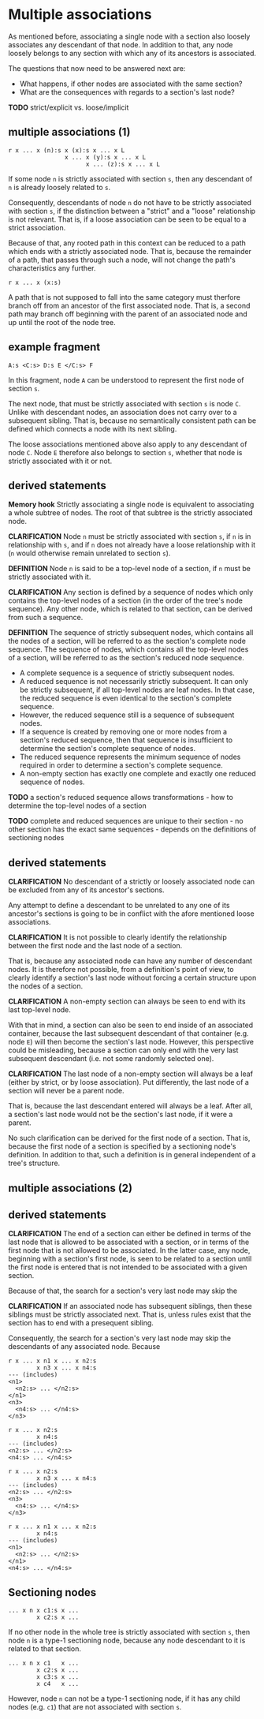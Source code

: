 
<!-- ======================================================================= -->
# Multiple associations

As mentioned before, associating a single node with a section also loosely
associates any descendant of that node. In addition to that, any node loosely
belongs to any section with which any of its ancestors is associated.

The questions that now need to be answered next are:

* What happens, if other nodes are associated with the same section?
* What are the consequences with regards to a section's last node?

**TODO**
strict/explicit vs. loose/implicit

<!-- ======================================================================= -->
## multiple associations (1)

```
r x ... x (n):s x (x):s x ... x L
                x ... x (y):s x ... x L
                      x ... (z):s x ... x L
```

If some node `n` is strictly associated with section `s`, then any descendant
of `n` is already loosely related to `s`.

Consequently, descendants of node `n` do not have to be strictly associated with
section `s`, if the distinction between a "strict" and a "loose" relationship is
not relevant. That is, if a loose association can be seen to be equal to a
strict association.

Because of that, any rooted path in this context can be reduced to a path which
ends with a strictly associated node. That is, because the remainder of a path,
that passes through such a node, will not change the path's characteristics any
further.

```
r x ... x (x:s)
```

A path that is not supposed to fall into the same category must therfore branch
off from an ancestor of the first associated node. That is, a second path may
branch off beginning with the parent of an associated node and up until the root
of the node tree.

<!-- ======================================================================= -->
## example fragment

`A:s <C:s> D:s E </C:s> F`

In this fragment, node `A` can be understood to represent the first node of
section `s`.

The next node, that must be strictly associated with section `s` is node `C`.
Unlike with descendant nodes, an association does not carry over to a subsequent
sibling. That is, because no semantically consistent path can be defined which
connects a node with its next sibling.

The loose associations mentioned above also apply to any descendant of node `C`.
Node `E` therefore also belongs to section `s`, whether that node is strictly
associated with it or not.

<!-- ======================================================================= -->
## derived statements

**Memory hook**
Strictly associating a single node is equivalent to associating a whole
subtree of nodes. The root of that subtree is the strictly associated node.

**CLARIFICATION**
Node `n` must be strictly associated with section `s`, if `n` is in
relationship with `s`, and if `n` does not already have a loose relationship
with it (`n` would otherwise remain unrelated to section `s`).

**DEFINITION**
Node `n` is said to be a top-level node of a section, if `n` must be strictly
associated with it.

**CLARIFICATION**
Any section is defined by a sequence of nodes which only contains the top-level
nodes of a section (in the order of the tree's node sequence). Any other node,
which is related to that section, can be derived from such a sequence.

**DEFINITION**
The sequence of strictly subsequent nodes, which contains all the nodes of
a section, will be referred to as the section's complete node sequence. The
sequence of nodes, which contains all the top-level nodes of a section, will
be referred to as the section's reduced node sequence.

* A complete sequence is a sequence of strictly subsequent nodes.
* A reduced sequence is not necessarily strictly subsequent. It can only be
  strictly subsequent, if all top-level nodes are leaf nodes. In that case,
  the reduced sequence is even identical to the section's complete sequence.
* However, the reduced sequence still is a sequence of subsequent nodes.
* If a sequence is created by removing one or more nodes from a section's
  reduced sequence, then that sequence is insufficient to determine the
  section's complete sequence of nodes.
* The reduced sequence represents the minimum sequence of nodes
  required in order to determine a section's complete sequence.
* A non-empty section has exactly one complete and exactly one
  reduced sequence of nodes.

**TODO**
a section's reduced sequence allows transformations -
how to determine the top-level nodes of a section

**TODO**
complete and reduced sequences are unique to their section -
no other section has the exact same sequences -
depends on the definitions of sectioning nodes

<!-- ======================================================================= -->
## derived statements

**CLARIFICATION**
No descendant of a strictly or loosely associated node can be excluded from any
of its ancestor's sections.

Any attempt to define a descendant to be unrelated to any one of its ancestor's
sections is going to be in conflict with the afore mentioned loose associations.

**CLARIFICATION**
It is not possible to clearly identify the relationship between the first node
and the last node of a section.

That is, because any associated node can have any number of descendant nodes.
It is therefore not possible, from a definition's point of view, to clearly
identify a section's last node without forcing a certain structure upon the
nodes of a section.

**CLARIFICATION**
A non-empty section can always be seen to end with its last top-level node.

With that in mind, a section can also be seen to end inside of an associated
container, because the last subsequent descendant of that container (e.g. node
`E`) will then become the section's last node. However, this perspective could
be misleading, because a section can only end with the very last subsequent
descendant (i.e. not some randomly selected one).

**CLARIFICATION**
The last node of a non-empty section will always be a leaf (either by strict,
or by loose association). Put differently, the last node of a section will
never be a parent node.

That is, because the last descendant entered will always be a leaf. After all,
a section's last node would not be the section's last node, if it were a parent.

No such clarification can be derived for the first node of a section. That
is, because the first node of a section is specified by a sectioning node's
definition. In addition to that, such a definition is in general independent
of a tree's structure.

<!-- ======================================================================= -->
## multiple associations (2)

<!-- ======================================================================= -->
## derived statements

**CLARIFICATION**
The end of a section can either be defined in terms of the last node that is
allowed to be associated with a section, or in terms of the first node
that is not allowed to be associated. In the latter case, any node, beginning
with a section's first node, is seen to be related to a section until the first
node is entered that is not intended to be associated with a given section.

Because of that, the search for a section's very last node may skip the

**CLARIFICATION**
If an associated node has subsequent siblings, then these siblings must be
strictly associated next. That is, unless rules exist that the section has
to end with a presequent sibling.

Consequently, the search for a section's very last node may skip the descendants
of any associated node. Because 

<!-- ======================================================================= -->

```
r x ... x n1 x ... x n2:s
        x n3 x ... x n4:s
--- (includes)
<n1>
  <n2:s> ... </n2:s>
</n1>
<n3>
  <n4:s> ... </n4:s>
</n3>
```

<!-- ======================================================================= -->

```
r x ... x n2:s
        x n4:s
--- (includes)
<n2:s> ... </n2:s>
<n4:s> ... </n4:s>
```

<!-- ======================================================================= -->

```
r x ... x n2:s
        x n3 x ... x n4:s
--- (includes)
<n2:s> ... </n2:s>
<n3>
  <n4:s> ... </n4:s>
</n3>
```

<!-- ======================================================================= -->

```
r x ... x n1 x ... x n2:s
        x n4:s
--- (includes)
<n1>
  <n2:s> ... </n2:s>
</n1>
<n4:s> ... </n4:s>
```

<!-- ======================================================================= -->
## Sectioning nodes

```
... x n x c1:s x ...
        x c2:s x ...
```

If no other node in the whole tree is strictly associated with section `s`,
then node `n` is a type-1 sectioning node, because any node descendant to it
is related to that section.

```
... x n x c1   x ...
        x c2:s x ...
        x c3:s x ...
        x c4   x ...
```

However, node `n` can not be a type-1 sectioning node, if it has any child nodes
(e.g. `c1`) that are not associated with section `s`.
